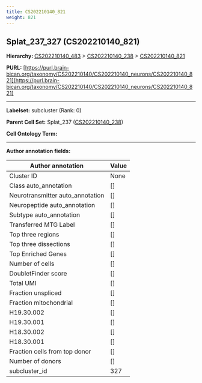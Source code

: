 ```yaml
---
title: CS202210140_821
weight: 821
---
```

## Splat_237_327 (CS202210140_821)
<b>Hierarchy: </b>
[CS202210140_483](../CS202210140_483) >
[CS202210140_238](../CS202210140_238) >
[CS202210140_821](../CS202210140_821)

**PURL:** [https://purl.brain-bican.org/taxonomy/CS202210140/CS202210140_neurons/CS202210140_821](https://purl.brain-bican.org/taxonomy/CS202210140/CS202210140_neurons/CS202210140_821)

---


**Labelset:** subcluster (Rank: 0)

**Parent Cell Set:** Splat_237 ([CS202210140_238](../CS202210140_238))



**Cell Ontology Term:** 

[MARKER GENES.]: #


---

[TRANSFERRED ANNOTATIONS.]: #


[AUTHOR ANNOTATION FIELDS.]: #


**Author annotation fields:**

| Author annotation | Value |
|-------------------|-------|
|Cluster ID|None|
|Class auto_annotation|[]|
|Neurotransmitter auto_annotation|[]|
|Neuropeptide auto_annotation|[]|
|Subtype auto_annotation|[]|
|Transferred MTG Label|[]|
|Top three regions|[]|
|Top three dissections|[]|
|Top Enriched Genes|[]|
|Number of cells|[]|
|DoubletFinder score|[]|
|Total UMI|[]|
|Fraction unspliced|[]|
|Fraction mitochondrial|[]|
|H19.30.002|[]|
|H19.30.001|[]|
|H18.30.002|[]|
|H18.30.001|[]|
|Fraction cells from top donor|[]|
|Number of donors|[]|
|subcluster_id|327|

